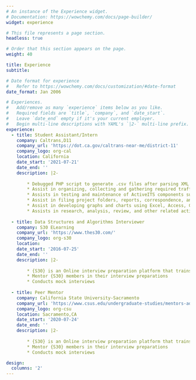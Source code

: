 ```yaml
---
# An instance of the Experience widget.
# Documentation: https://wowchemy.com/docs/page-builder/
widget: experience

# This file represents a page section.
headless: true

# Order that this section appears on the page.
weight: 40

title: Experience
subtitle:

# Date format for experience
#   Refer to https://wowchemy.com/docs/customization/#date-format
date_format: Jan 2006

# Experiences.
#   Add/remove as many `experience` items below as you like.
#   Required fields are `title`, `company`, and `date_start`.
#   Leave `date_end` empty if it's your current employer.
#   Begin multi-line descriptions with YAML's `|2-` multi-line prefix.
experience:
  - title: Student Assistant/Intern
    company: Caltrans,D11
    company_url: 'https://dot.ca.gov/caltrans-near-me/district-11'
    company_logo: org-cal
    location: California
    date_start: '2021-07-21'
    date_end: ''
    description: |2-
        
        * Debugged PHP script to generate .csv files after parsing XML files consisting of more than 300k rows of Traffic Data generated every minute
        * Assist in organizing, collecting and gathering required traffic data that meet departmental guidelines.
        * Assists in testing and maintenance of ActiveITS components such as servers, hubs, and workstations.
        * Assist in filing project folders, reports, correspondence, and other material, and archiving various documents
        * Assist in developing graphs and charts using Excel, Access, Crystal Reports and any other charting software.
        * Assists in research, analysis, review, and other related activities in the department
        
  - title: Data Structures and Algorithms Interviewer
    company: S30 ELearning
    company_url: 'https://www.thes30.com/'
    company_logo: org-s30
    location: 
    date_start: '2016-07-25'
    date_end: ''
    description: |2-
    
        * {S30} is an Online interview preparation platform that trains brilliant minds to land their dream jobs.
        * Mentor {S30} members in their interview preparations
        * Conducts mock interviews
  
  - title: Peer Mentor
    company: California State University-Sacramento
    company_url: 'https://www.csus.edu/undergraduate-studies/mentors-advisors/peer-mentors.html'
    company_logo: org-csu
    location: Sacramento,CA
    date_start: '2020-07-24'
    date_end: ''
    description: |2-
    
        * {S30} is an Online interview preparation platform that trains brilliant minds to land their dream jobs.
        * Mentor {S30} members in their interview preparations
        * Conducts mock interviews

design:
  columns: '2'
---
```

